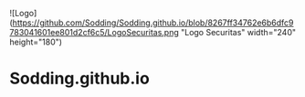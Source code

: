 ![Logo](https://github.com/Sodding/Sodding.github.io/blob/8267ff34762e6b6dfc9783041601ee801d2cf6c5/LogoSecuritas.png "Logo Securitas" width="240" height="180")

# Sodding.github.io

